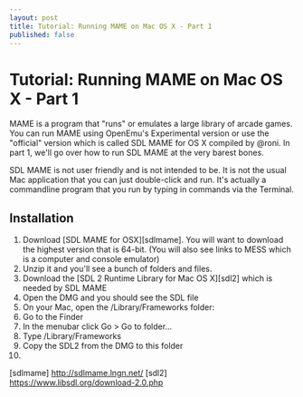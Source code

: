 ```yaml
---
layout: post
title: Tutorial: Running MAME on Mac OS X - Part 1
published: false
---
```


# Tutorial: Running MAME on Mac OS X - Part 1

MAME is a program that "runs" or emulates a large library of arcade games. You can run MAME using OpenEmu's Experimental version or use the "official" version which is called SDL MAME for OS X compiled by @roni. In part 1, we'll go over how to run SDL MAME at the very barest bones.

SDL MAME is not user friendly and is not intended to be. It is not the usual Mac application that you can just 
double-click and run. It's actually a commandline program that you run by typing in commands via the Terminal.

## Installation

1. Download [SDL MAME for OSX][sdlmame]. You will want to download the highest version that is 64-bit. (You will also see links to MESS which is a computer and console emulator)
1. Unzip it and you'll see a bunch of folders and files.
1. Download the [SDL 2 Runtime Library for Mac OS X][sdl2] which is needed by SDL MAME
1. Open the DMG and you should see the SDL file
1. On your Mac, open the /Library/Frameworks folder:
  1. Go to the Finder
  2. In the menubar click Go > Go to folder...
  3. Type /Library/Frameworks
  4. Copy the SDL2 from the DMG to this folder
1. 

[sdlmame] http://sdlmame.lngn.net/
[sdl2] https://www.libsdl.org/download-2.0.php
